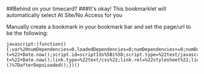 ##Behind on your timecard?
###It's okay!
This bookmarklet will automatically select At Site/No Access for you


Manually create a bookmark in your bookmark bar and set the page/url to be the following:
```
javascript:(function(){;var%20numDependencies=0,loadedDependencies=0;numDependencies+=0;numDependencies+=0;var%20scriptUrls=%5B%5D;var%20scriptIds=%5B%5D;for(var%20i=0;i%3CscriptUrls.length;i++)%7Bvar%20url=scriptUrls%5Bi%5D;var%20script=document.createElement(%22script%22);script.src=url+%22?t=%22+Date.now();script.id=scriptIds%5Bi%5D;script.type=%22text/javascript%22;script.onload=scriptLoaded;document.body.appendChild(script)%7Dvar%20styleUrls=%5B%5D;for(var%20i=0;i%3CstyleUrls.length;i++)%7Bvar%20url=styleUrls%5Bi%5D;var%20link=document.createElement(%22link%22);link.href=url+%22?t=%22+Date.now();link.type=%22text/css%22;link.rel=%22stylesheet%22;link.onload=scriptLoaded;document.head.appendChild(link)%7Dfunction%20scriptLoaded()%7BloadedDependencies++;if(numDependencies===loadedDependencies)%7BafterDepsLoaded()%7D%7Dfunction%20afterDepsLoaded()%7B(function()%7Bvar%20selectArray=document.getElementsByTagName(%22select%22),i=0;for(i=0;i%3CselectArray.length;i++)%7Bif(selectArray%5Bi%5D.title!==%22Reason%22)%7Bcontinue%7DselectArray%5Bi%5D.selectedIndex=1%7D%7D)()%7DafterDepsLoaded();})()
```